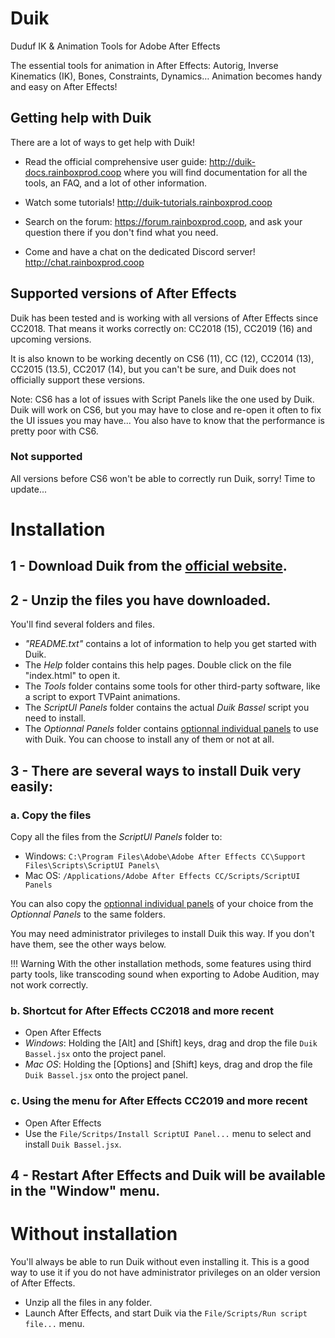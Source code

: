 # Duik

Duduf IK & Animation Tools for Adobe After Effects

The essential tools for animation in After Effects: Autorig, Inverse Kinematics (IK), Bones, Constraints, Dynamics… Animation becomes handy and easy on After Effects!

## Getting help with Duik

There are a lot of ways to get help with Duik!

- Read the official comprehensive user guide: http://duik-docs.rainboxprod.coop where you will find documentation for all the tools, an FAQ, and a lot of other information.

- Watch some tutorials! http://duik-tutorials.rainboxprod.coop

- Search on the forum: https://forum.rainboxprod.coop, and ask your question there if you don't find what you need.

- Come and have a chat on the dedicated Discord server! http://chat.rainboxprod.coop

## Supported versions of After Effects 

Duik has been tested and is working with all versions of After Effects since CC2018. That means it works correctly on:
CC2018 (15), CC2019 (16) and upcoming versions.

It is also known to be working decently on CS6 (11), CC (12), CC2014 (13), CC2015 (13.5), CC2017 (14), but you can't be sure, and Duik does not officially support these versions.

Note: CS6 has a lot of issues with Script Panels like the one used by Duik. Duik will work on CS6, but you may have to close and re-open it often to fix the UI issues you may have... You also have to know that the performance is pretty poor with CS6.

### Not supported

All versions before CS6 won't be able to correctly run Duik, sorry! Time to update...

# Installation

## **1 - Download** Duik from the [official website](https://rainboxprod.coop/en/tools/duik/).


## **2 - Unzip** the files you have downloaded.

You'll find several folders and files.

- *"README.txt"* contains a lot of information to help you get started with Duik.
- The *Help* folder contains this help pages. Double click on the file "index.html" to open it.
- The *Tools* folder contains some tools for other third-party software, like a script to export TVPaint animations.
- The *ScriptUI Panels* folder contains the actual *Duik Bassel* script you need to install.
- The *Optionnal Panels* folder contains [optionnal individual panels](first-look-at-duik.md#individual-panels) to use with Duik. You can choose to install any of them or not at all.


## **3 -** There are several ways to install Duik very easily:  

### a. Copy the files

Copy all the files from the *ScriptUI Panels* folder to:

- Windows: `C:\Program Files\Adobe\Adobe After Effects CC\Support Files\Scripts\ScriptUI Panels\`  
- Mac OS: `/Applications/Adobe After Effects CC/Scripts/ScriptUI Panels`

You can also copy the [optionnal individual panels](first-look-at-duik.md#individual-panels) of your choice from the *Optionnal Panels* to the same folders.

You may need administrator privileges to install Duik this way. If you don't have them, see the other ways below.

!!! Warning
    With the other installation methods, some features using third party tools, like transcoding sound when exporting to Adobe Audition, may not work correctly.

### b. Shortcut for After Effects CC2018 and more recent

- Open After Effects  
- *Windows*: Holding the [Alt] and [Shift] keys, drag and drop the file `Duik Bassel.jsx` onto the project panel.  
- *Mac OS*: Holding the [Options] and [Shift] keys, drag and drop the file `Duik Bassel.jsx` onto the project panel.  

### c. Using the menu for After Effects CC2019 and more recent

- Open After Effects  
- Use the `File/Scritps/Install ScriptUI Panel...` menu to select and install `Duik Bassel.jsx`.  

## **4 - Restart** After Effects and Duik will be available in the "Window" menu.

# Without installation 

You'll always be able to run Duik without even installing it. This is a good way to use it if you do not have administrator privileges on an older version of After Effects.

- Unzip all the files in any folder.  
- Launch After Effects, and start Duik via the `File/Scripts/Run script file...` menu.
